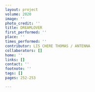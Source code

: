 ```yaml
---
layout: project
volume: 2020
image: ''
photo_credit: ''
title: DREAMLOVER
first_performed: ''
place: ''
times_performed: ''
contributor: LIS CHERE THOMAS / ANTENNA
collaborators: []
home: ''
links: []
contact: ''
footnote: ''
tags: []
pages: 252-253

---
```




